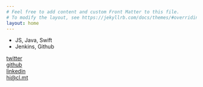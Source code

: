 ```yaml
---
# Feel free to add content and custom Front Matter to this file.
# To modify the layout, see https://jekyllrb.com/docs/themes/#overriding-theme-defaults
layout: home
---
```


 - JS, Java, Swift
 - Jenkins, Github

[twitter](https://twitter.com/ongclmt)  
[github](https://github.com/8gb)  
[linkedin](https://linkedin.com/in/ongclmt)  
[hi@cl.mt](mailto:hi@cl.mt)  
